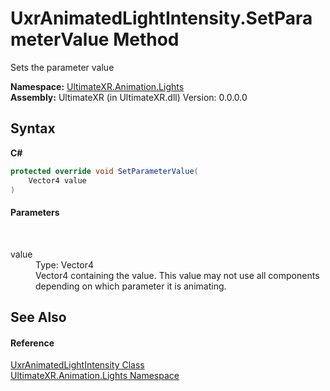 # UxrAnimatedLightIntensity.SetParameterValue Method 
 

Sets the parameter value

**Namespace:**&nbsp;<a href="N_UltimateXR_Animation_Lights">UltimateXR.Animation.Lights</a><br />**Assembly:**&nbsp;UltimateXR (in UltimateXR.dll) Version: 0.0.0.0

## Syntax

**C#**<br />
``` C#
protected override void SetParameterValue(
	Vector4 value
)
```


#### Parameters
&nbsp;<dl><dt>value</dt><dd>Type: Vector4<br />Vector4 containing the value. This value may not use all components depending on which parameter it is animating.</dd></dl>

## See Also


#### Reference
<a href="T_UltimateXR_Animation_Lights_UxrAnimatedLightIntensity">UxrAnimatedLightIntensity Class</a><br /><a href="N_UltimateXR_Animation_Lights">UltimateXR.Animation.Lights Namespace</a><br />
